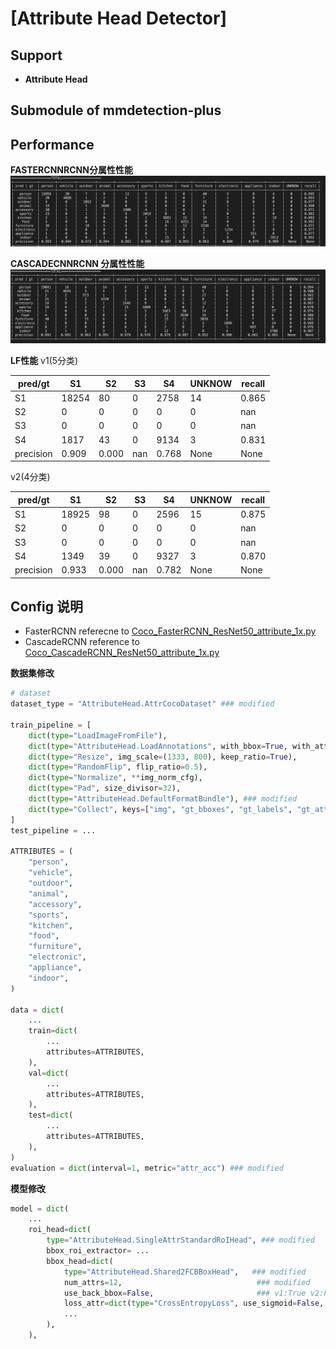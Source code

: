 # [Attribute Head Detector]

## Support
- **Attribute Head**

## Submodule of mmdetection-plus

## Performance

**FASTERCNNRCNN分属性性能**
![avatar](resources/fasterRCNN.png)

**CASCADECNNRCNN 分属性性能**
![avatar](resources/cascadeRCNN.png)

**LF性能**
v1(5分类)

| pred/gt | S1 | S2 | S3 | S4 | UNKNOW | recall |
| -- | -- | --| -- | -- | -- | -- |
| S1 | 18254 | 80 | 0 | 2758 | 14 | 0.865 |
| S2 | 0 | 0 | 0 | 0 | 0 | nan |
| S3 | 0 | 0 | 0 | 0 | 0 | nan |
| S4 | 1817 | 43 | 0 | 9134 | 3 | 0.831 |
| precision | 0.909 | 0.000 | nan | 0.768 | None | None |


v2(4分类)

| pred/gt |   S1  |   S2  |  S3 |   S4  | UNKNOW | recall |
| -- | -- | --| -- | -- | -- | -- |
|     S1    | 18925 |   98  |  0  |  2596 |   15   | 0.875  |
|     S2    |   0   |   0   |  0  |   0   |   0    |  nan   |
|     S3    |   0   |   0   |  0  |   0   |   0    |  nan   |
|     S4    |  1349 |   39  |  0  |  9327 |   3    | 0.870  |
| precision | 0.933 | 0.000 | nan | 0.782 |  None  |  None  |


## Config 说明

* FasterRCNN referecne to [Coco_FasterRCNN_ResNet50_attribute_1x.py](config/Coco_FasterRCNN_ResNet50_attribute_1x.py)
* CascadeRCNN reference to [Coco_CascadeRCNN_ResNet50_attribute_1x.py](config/Coco_CascadeRCNN_ResNet50_attribute_1x.py)

**数据集修改**
```python
# dataset   
dataset_type = "AttributeHead.AttrCocoDataset" ### modified

train_pipeline = [
    dict(type="LoadImageFromFile"),
    dict(type="AttributeHead.LoadAnnotations", with_bbox=True, with_attrs=True), ### modified
    dict(type="Resize", img_scale=(1333, 800), keep_ratio=True),
    dict(type="RandomFlip", flip_ratio=0.5),
    dict(type="Normalize", **img_norm_cfg),
    dict(type="Pad", size_divisor=32),
    dict(type="AttributeHead.DefaultFormatBundle"), ### modified
    dict(type="Collect", keys=["img", "gt_bboxes", "gt_labels", "gt_attrs"]), ### modified
]
test_pipeline = ... 

ATTRIBUTES = (
    "person",
    "vehicle",
    "outdoor",
    "animal",
    "accessory",
    "sports",
    "kitchen",
    "food",
    "furniture",
    "electronic",
    "appliance",
    "indoor",
)

data = dict(
    ...
    train=dict(
        ...
        attributes=ATTRIBUTES,
    ),
    val=dict(
        ...
        attributes=ATTRIBUTES,
    ),
    test=dict(
        ... 
        attributes=ATTRIBUTES,
    ),
)
evaluation = dict(interval=1, metric="attr_acc") ### modified
```

**模型修改**

```python
model = dict(
    ...
    roi_head=dict(
        type="AttributeHead.SingleAttrStandardRoIHead", ### modified
        bbox_roi_extractor= ...
        bbox_head=dict(
            type="AttributeHead.Shared2FCBBoxHead",   ### modified
            num_attrs=12,                              ### modified
            use_back_bbox=False,                       ### v1:True v2:False 
            loss_attr=dict(type="CrossEntropyLoss", use_sigmoid=False, loss_weight=0.1), ### modified
            ...
        ),
    ),
```